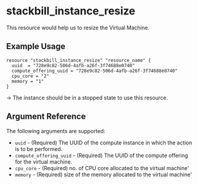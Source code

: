 # stackbill_instance_resize

This resource would help us to resize the Virtual Machine.

## Example Usage

```
resource "stackbill_instance_resize" "resource_name" {
  uuid  = "728e9c82-506d-4afb-a26f-3f74688e0740"
  compute_offering_uuid = "728e9c82-506d-4afb-a26f-3f74688e0740"
  cpu_core = "2"
  memory = "1"
}
```

-> The instance should be in a stopped state to use this resource.

## Argument Reference

The following arguments are supported:

- `uuid` - (Required) The UUID of the compute instance in which the action is to be performed.
- `compute_offering_uuid` - (Required) The UUID of the compute offering for the virtual machine.
- `cpu_core` - (Required) no. of CPU core allocated to the virtual machine'
- `memory` - (Required) size of the memory allocated to the virtual machine'
